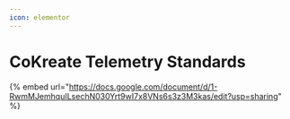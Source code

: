 ```yaml
---
icon: elementor
---
```


# CoKreate Telemetry  Standards



{% embed url="https://docs.google.com/document/d/1-RwmMJemhquILsechN030Yrt9wI7x8VNs6s3z3M3kas/edit?usp=sharing" %}
